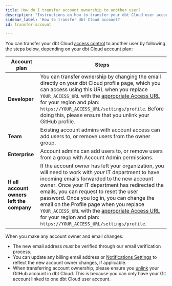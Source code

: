 ```yaml
---
title: How do I transfer account ownership to another user? 
description: "Instructions on how to transfer your dbt Cloud user account to another user"
sidebar_label: 'How to transfer dbt Cloud account?'
id: transfer-account

---
```


You can transfer your dbt Cloud [access control](/docs/cloud/manage-access/about-user-access) to another user by following the steps below, depending on your dbt Cloud account plan:

| Account plan| Steps | 
| ------ | ---------- | 
| **Developer** |  You can transfer ownership by changing the email directly on your dbt Cloud profile page, which you can access using this URL when you replace `YOUR_ACCESS_URL` with the [appropriate Access URL](/docs/cloud/about-cloud/access-regions-ip-addresses) for your region and plan: `https://YOUR_ACCESS_URL/settings/profile`. Before doing this, please ensure that you unlink your GitHub profile. |
| **Team** | Existing account admins with account access can add users to, or remove users from the owner group. | 
| **Enterprise** | Account admins can add users to, or remove users from a group with Account Admin permissions. | 
| **If all account owners left the company** | If the account owner has left your organization, you will need to work with _your_ IT department to have incoming emails forwarded to the new account owner. Once your IT department has redirected the emails, you can request to reset the user password. Once you log in, you can change the email on the Profile page when you replace `YOUR_ACCESS_URL` with the [appropriate Access URL](/docs/cloud/about-cloud/access-regions-ip-addresses) for your region and plan:  `https://YOUR_ACCESS_URL/settings/profile`. |

When you make any account owner and email changes:

- The new email address _must_ be verified through our email verification process. 
- You can update any billing email address or [Notifications Settings](/docs/deploy/job-notifications) to reflect the new account owner changes, if applicable.
- When transferring account ownership, please ensure you [unlink](/faqs/Accounts/git-account-in-use) your GitHub account in dbt Cloud. This is because you can only have your Git account linked to one dbt Cloud user account. 
 
